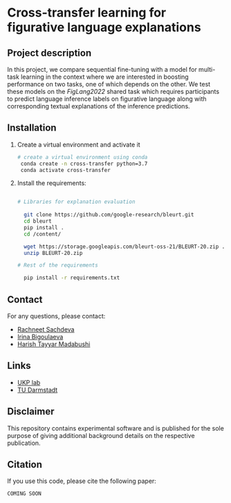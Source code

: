 # Cross-transfer learning for figurative language explanations

## Project description
In this project, we compare sequential fine-tuning with a model for multi-task learning in the context
where we are interested in boosting performance on two tasks, one of which depends on the other. We test 
these models on the *FigLang2022* shared task which requires participants to predict language inference labels on
figurative language along with corresponding textual explanations of the inference predictions.


## Installation

1. Create a virtual environment and activate it
   ```bash
   # create a virtual environment using conda
    conda create -n cross-transfer python=3.7
    conda activate cross-transfer
   ```
2. Install the requirements:

    ```bash
    
    # Libraries for explanation evaluation
        
      git clone https://github.com/google-research/bleurt.git
      cd bleurt
      pip install .
      cd /content/
    
      wget https://storage.googleapis.com/bleurt-oss-21/BLEURT-20.zip .
      unzip BLEURT-20.zip
    
    # Rest of the requirements
    
      pip install -r requirements.txt
    ```

## Contact
For any questions, please contact:

- [Rachneet Sachdeva](mailto:sachdeva@ukp.informatik.tu-darmstadt.de?subject=[GitHub]%20Figurative%20Explanations)
- [Irina Bigoulaeva](mailto:bigoulaeva@ukp.informatik.tu-darmstadt.de?subject=[GitHub]%20Figurative%20Explanations)
- [Harish Tayyar Madabushi](mailto:htm43@bath.ac.uk?subject=[GitHub]%20Figurative%20Explanations)

## Links
- [UKP lab](https://www.informatik.tu-darmstadt.de/ukp/ukp_home/index.en.jsp)
- [TU Darmstadt](https://www.tu-darmstadt.de/)

## Disclaimer
This repository contains experimental software and is published for the sole purpose of giving additional
background details on the respective publication. 

## Citation

If you use this code, please cite the following paper:

```text
COMING SOON
```